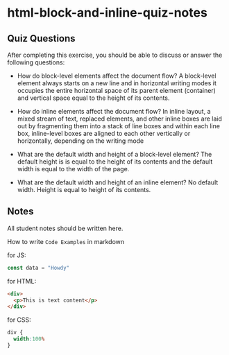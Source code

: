 # html-block-and-inline-quiz-notes

## Quiz Questions

After completing this exercise, you should be able to discuss or answer the following questions:

- How do block-level elements affect the document flow?
A block-level element always starts on a new line and in horizontal writing modes it occupies the entire horizontal space of its parent element (container) and vertical space equal to the height of its contents.

- How do inline elements affect the document flow?
In inline layout, a mixed stream of text, replaced elements, and other inline boxes are laid out by fragmenting them into a stack of line boxes and within each line box, inline-level boxes are aligned to each other vertically or horizontally, depending on the writing mode

- What are the default width and height of a block-level element?
The default height is is equal to the height of its contents and the default width is equal to the width of the page.

- What are the default width and height of an inline element?
No default width. Height is equal to height of its contents.

## Notes

All student notes should be written here.


How to write `Code Examples` in markdown

for JS:
```javascript
const data = "Howdy"
```

for HTML:
```html
<div>
  <p>This is text content</p>
</div>
```

for CSS:
```css
div {
  width:100%
}
```
